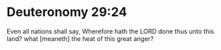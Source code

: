# Deuteronomy 29:24

Even all nations shall say, Wherefore hath the LORD done thus unto this land? what [meaneth] the heat of this great anger?